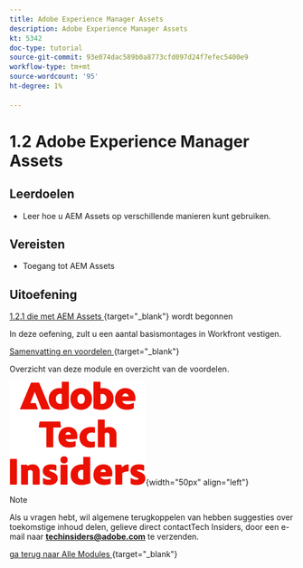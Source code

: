 ```yaml
---
title: Adobe Experience Manager Assets
description: Adobe Experience Manager Assets
kt: 5342
doc-type: tutorial
source-git-commit: 93e074dac589b0a8773cfd097d24f7efec5400e9
workflow-type: tm+mt
source-wordcount: '95'
ht-degree: 1%

---
```


# 1.2 Adobe Experience Manager Assets

## Leerdoelen

- Leer hoe u AEM Assets op verschillende manieren kunt gebruiken.

## Vereisten

- Toegang tot AEM Assets

## Uitoefening

[ 1.2.1 die met AEM Assets ](./ex1.md){target="_blank"} wordt begonnen

In deze oefening, zult u een aantal basismontages in Workfront vestigen.

[ Samenvatting en voordelen ](./summary.md){target="_blank"}

Overzicht van deze module en overzicht van de voordelen.

![ Indexen van de Tech ](./../../../assets/images/techinsiders.png){width="50px" align="left"}

>[!NOTE]
>
>Als u vragen hebt, wil algemene terugkoppelen van hebben suggesties over toekomstige inhoud delen, gelieve direct contactTech Insiders, door een e-mail naar **techinsiders@adobe.com** te verzenden.

[ ga terug naar Alle Modules ](../../../overview.md){target="_blank"}
